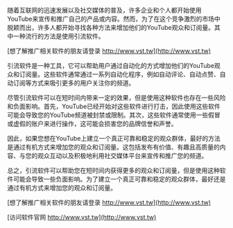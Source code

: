 随着互联网的迅速发展以及社交媒体的普及，许多企业和个人都开始使用YouTube来宣传和推广自己的产品或内容。然而，为了在这个竞争激烈的市场中脱颖而出，许多人都开始寻找各种方法来增加他们的YouTube观众和订阅量。其中一种流行的方法是使用引流软件。

[想了解推广相关软件的朋友请登录 http://www.vst.tw](http://www.vst.tw)

引流软件是一种工具，它可以帮助用户通过自动化的方式增加他们的YouTube观众和订阅量。这些软件通常通过一系列自动化程序，例如自动评论、自动点赞、自动订阅等方式来吸引更多的用户关注你的频道。

尽管引流软件可以在短时间内带来一定的效果，但是使用这种软件也存在一些风险和负面影响。首先，YouTube已经开始对这些软件进行打击，因此使用这些软件可能会导致您的YouTube频道被封禁或限制。其次，这些软件通常使用一些假冒或虚假的账户来进行操作，这可能会损害您的品牌信誉和声誉。

因此，如果您想在YouTube上建立一个真正可靠和稳定的观众群体，最好的方法是通过有机方式来增加您的观众和订阅量。这包括发布有价值、有趣且高质量的内容、与您的观众互动以及积极地利用社交媒体平台来宣传和推广您的频道。

总之，引流软件可以帮助您在短时间内获得更多的观众和订阅量，但是使用这种软件可能会导致一些负面影响。为了建立一个真正可靠和稳定的观众群体，最好还是通过有机方式来增加您的观众和订阅量。

[想了解推广相关软件的朋友请登录 http://www.vst.tw](http://www.vst.tw)


[访问软件官网 http://www.vst.tw](http://www.vst.tw)
